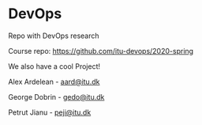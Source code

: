 # DevOps

Repo with DevOps research

Course repo: https://github.com/itu-devops/2020-spring


We also have a cool Project!


Alex Ardelean  - aard@itu.dk

George Dobrin  - gedo@itu.dk

Petrut Jianu   - peji@itu.dk
